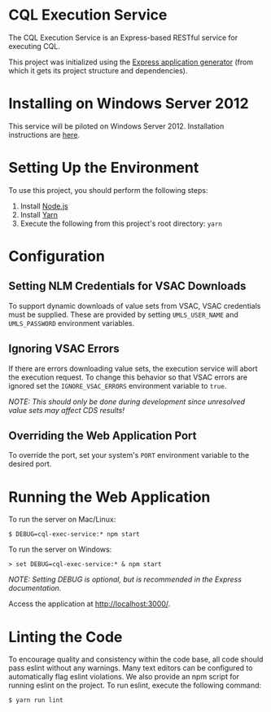 # CQL Execution Service

The CQL Execution Service is an Express-based RESTful service for executing CQL.

This project was initialized using the [Express application generator](https://expressjs.com/en/starter/generator.html) (from which it gets its project structure and dependencies).

# Installing on Windows Server 2012

This service will be piloted on Windows Server 2012.  Installation instructions are [here](docs/windows_2012_install.md).

# Setting Up the Environment

To use this project, you should perform the following steps:

1. Install [Node.js](https://nodejs.org/en/download/)
2. Install [Yarn](https://yarnpkg.com/en/docs/install)
3. Execute the following from this project's root directory: `yarn`

# Configuration

## Setting NLM Credentials for VSAC Downloads

To support dynamic downloads of value sets from VSAC, VSAC credentials must be supplied.  These are provided by setting `UMLS_USER_NAME` and `UMLS_PASSWORD` environment variables.

## Ignoring VSAC Errors

If there are errors downloading value sets, the execution service will abort the execution request.  To change this behavior so that VSAC errors are ignored set the `IGNORE_VSAC_ERRORS` environment variable to `true`.

_NOTE: This should only be done during development since unresolved value sets may affect CDS results!_

## Overriding the Web Application Port

To override the port, set your system's `PORT` environment variable to the desired port.

# Running the Web Application

To run the server on Mac/Linux:
```
$ DEBUG=cql-exec-service:* npm start
```

To run the server on Windows:
```
> set DEBUG=cql-exec-service:* & npm start
```

_NOTE: Setting DEBUG is optional, but is recommended in the Express documentation._

Access the application at [http://localhost:3000/](http://localhost:3000/).

# Linting the Code

To encourage quality and consistency within the code base, all code should pass eslint without any warnings.  Many text editors can be configured to automatically flag eslint violations.  We also provide an npm script for running eslint on the project.  To run eslint, execute the following command:
```
$ yarn run lint
```